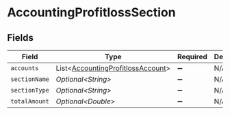 # AccountingProfitlossSection


## Fields

| Field                                                                                    | Type                                                                                     | Required                                                                                 | Description                                                                              |
| ---------------------------------------------------------------------------------------- | ---------------------------------------------------------------------------------------- | ---------------------------------------------------------------------------------------- | ---------------------------------------------------------------------------------------- |
| `accounts`                                                                               | List\<[AccountingProfitlossAccount](../../models/shared/AccountingProfitlossAccount.md)> | :heavy_minus_sign:                                                                       | N/A                                                                                      |
| `sectionName`                                                                            | *Optional\<String>*                                                                      | :heavy_minus_sign:                                                                       | N/A                                                                                      |
| `sectionType`                                                                            | *Optional\<String>*                                                                      | :heavy_minus_sign:                                                                       | N/A                                                                                      |
| `totalAmount`                                                                            | *Optional\<Double>*                                                                      | :heavy_minus_sign:                                                                       | N/A                                                                                      |